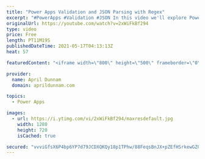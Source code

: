 ```yaml
---
title: "Power Apps Validation and JSON Parsing with Regex"
excerpt: "#PowerApps #Validation #JSON In this video we'll explore Power Apps Validation and JSON Parsing with Regex.  Regex or Regular Expressions are used to help us match a search pattern.  We can use them to validate data to make sure you've entered things like passwords, email address, phone numbers, times,"
originalUrl: https://youtube.com/watch?v=2xWiFkBf294
type: video
price: Free
length: PT11M19S
publishedDateTime: 2021-05-17T04:13:13Z
heat: 57

featuredContent: "<iframe width=\"800\" height=\"500\" frameborder=\"0\" src=\"https://www.youtube.com/embed/2xWiFkBf294\" allow=\"accelerometer; autoplay; encrypted-media; gyroscope; picture-in-picture\" allowfullscreen></iframe>"

provider:
  name: April Dunnam
  domain: aprildunnam.com

topics:
  - Power Apps

images:
  - url: https://i.ytimg.com/vi/2xWiFkBf294/maxresdefault.jpg
    width: 1280
    height: 720
    isCached: true

secured: "vvviGfsX6P4bp6YP7d79JCDXQKQy18p1TPhw/88FeqsBnJX+pZEfHSrkewGZGUCArP24v/PlruOGOiiocFqq6eobpDE/Qihy3F9Cp7zVGREQ8xoRksQU8ZBayVxHte9hTe2SP3YmcwQdr/6xfiRw6fnR4r3UM/WTh94GyC9g2Uq6nLuq1mthCVyt4ufwn1ippApaYtqaAIdJiVYB1RGXrbcx9O6V8c993xmolrqCNxPlU7jBXQtvJUaBqQKlEZy8W1+QC42l/mWhmfBKhSIMGRVL5D/vSe/nGycDxLWeF3QpttTYaEGp37cbuYvROH6/Zm2W1jdC9blHiod/DoLdK20vL58WxCer67uzJ/8c9LZ8HI5+dwwE/3ko3jHB2ZuAR6xKiyW7aFg/Zm55UeMPCw==;Nygs83CaknsIg5aiGYRiQw=="
---
```


